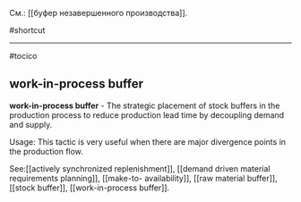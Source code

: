 См.: [[буфер незавершенного производства]].

#shortcut




<hr/>

#tocico

## work-in-process buffer

<b>work-in-process buffer</b> - The strategic placement of stock buffers in the production process to reduce production lead time by decoupling demand and supply.



Usage:  This tactic is very useful when there are major divergence points in the production flow. 



See:[[actively synchronized replenishment]], [[demand driven material requirements planning]], [[make-to- availability]], [[raw material buffer]], [[stock buffer]], [[work-in-process buffer]].
